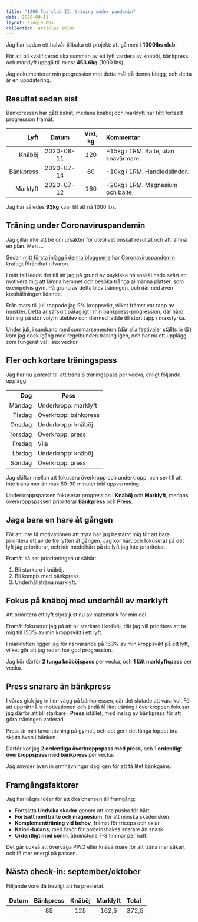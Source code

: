 ```yaml
---
title: "1000 lbs club II: träning under pandemin"
date: 2020-08-11
layout: single.hbs
collection: articles 1klbs
---
```


Jag har sedan ett halvår tillbaka ett projekt: att gå med i **1000lbs club**.

För att bli kvalificerad ska summan av ett lyft vardera av knäböj, bänkpress och
marklyft uppgå till minst **453.6kg** (1000 lbs).

Jag dokumenterar min progression mot detta mål på denna blogg, och detta är en
uppdatering.

## Resultat sedan sist

Bänkpressen har gått bakåt, medans knäböj och marklyft har fått fortsatt
progression framåt.

|      Lyft |   Datum    | Vikt, kg | Kommentar                            |
| --------: | :--------: | :------: | :----------------------------------- |
|    Knäböj | 2020-08-11 |   120    | +15kg i 1RM. Bälte, utan knävärmare. |
| Bänkpress | 2020-07-14 |    80    | -10kg i 1RM. Handledslindor.         |
|  Marklyft | 2020-07-12 |   160    | +20kg i 1RM. Magnesium och bälte.    |

Jag har således **93kg** kvar till att nå 1000 lbs.

## Träning under Coronaviruspandemin

Jag gillar inte att be om ursäkter för uteblivet önskat resultat och att lämna
en plan. Men ...

Sedan [mitt första inlägg i denna bloggserie](../1000lbs) har
[Coronaviruspandemin](https://sv.wikipedia.org/wiki/Coronaviruspandemin_2019%E2%80%932020)
kraftigt förändrat tillvaron.

I mitt fall ledde det till att jag på grund av psykiska hälsoskäl hade svårt att
motivera mig att lämna hemmet och besöka trånga allmänna platser, som exempelvis
gym. På grund av detta blev träningen, och därmed även kosthållningen lidande.

Från mars till juli tappade jag 9% kroppsvikt, vilket främst var tapp av
muskler. Detta är särskilt påtagligt i min bänkpress-progression, där hård
träning på stor volym uteblev och därmed ledde till stort tapp i maxstyrka.

Under juli, i samband med sommarsemestern (där alla festivaler ställts in 😩)
kom jag dock igång med regelbunden träning igen, och har nu ett upplägg som fungerat väl i
sex veckor.

## Fler och kortare träningspass

Jag har nu justerat till att träna 6 träningspass per vecka, enligt följande
upplägg:

|     Dag | Pass                 |
| ------: | -------------------- |
|  Måndag | Underkropp: marklyft |
|  Tisdag | Överkropp: bänkpress |
|  Onsdag | Underkropp: knäböj   |
| Torsdag | Överkropp: press     |
|  Fredag | Vila                 |
|  Lördag | Underkropp: knäböj   |
|  Söndag | Överkropp: press     |

Jag skiftar mellan att fokusera överkropp och underkropp, och ser till att inte träna mer
än max 60-90 minuter inkl uppvärmning.

Underkroppspassen fokuserar progression i **Knäböj** och **Marklyft**, medans
överkroppspassen prioriterar **Bänkpress** och **Press**.

## Jaga bara en hare åt gången

För att inte få motivationen att tryta har jag bestämt mig för att bara
prioritera ett av de tre lyften åt gången. Jag kör hårt och fokuserat på det
lyft jag prioriterar, och kör medelhårt på de lyft jag inte prioritetar.

Framåt så ser prioriteringen ut såhär:

1. Bli starkare i knäböj.
2. Bli kompis med bänkpress.
3. Underhållsträna marklyft.

## Fokus på knäböj med underhåll av marklyft

Att prioritera ett lyft styrs just nu av matematik för min del.

Framåt fokuserar jag på att bli starkare i knäböj, där jag vill prioritera att
ta mig till 150% av min kroppsvikt i ett lyft.

I marklyften ligger jag för närvarande på 163% av min kroppsvikt på ett lyft,
vilket gör att jag redan har god progression.

Jag kör därför **2 tunga knäböjspass** per vecka, och **1 lätt marklyftspass**
per vecka.

## Press snarare än bänkpress

I våras gick jag in i en vägg på bänkpressen, där det slutade att vara kul. För
att upprätthålla motivationen och ändå få litet träning i överkroppen fokusar
jag därför att bli starkare i **Press** istället, med inslag av bänkpress för
att göra träningen varierad.

Press är min favoritövning på gymet, och det ger i det långa loppet bra skjuts
även i bänken.

Därför kör jag **2 ordentliga överkroppspass med press**, och **1 ordentligt
överkroppspass med bänkpress** per vecka.

Jag smyger även in armhävningar dagligen för att få litet bänkgains.

## Framgångsfaktorer

Jag har några idéer för att öka chansen till framgång:

- Fortsätta **Undvika skador** genom att inte pusha för hårt.
- **Fortsätt med bälte och magnesium**, för att minska skaderisken.
- **Komplementträning vid behov**, främst för triceps och axlar.
- **Kalori-balans**, med favör för proteinshakes snarare än snask.
- **Ordentligt med sömn**, åtminstone 7-8 timmar per natt.

Det går också att överväga PWO eller knävärmare för att träna mer säkert och få mer energi på passen.

## Nästa check-in: september/oktober

Följande vore då trevligt att ha presterat.

| Datum | Bänkpress | Knäböj | Marklyft | Total |
| ----: | :-------: | :----: | :------: | :---- |
|     - |    85     |  125   |  162,5   | 372,5 |

[1]: https://www.styrkelabbet.se/app/
[2]: https://sv.wikipedia.org/wiki/Styrkelyft
[3]: https://sv.wikipedia.org/wiki/Milit%C3%A4rpress
[4]: https://www.omnicalculator.com/health/navy-body-fat
